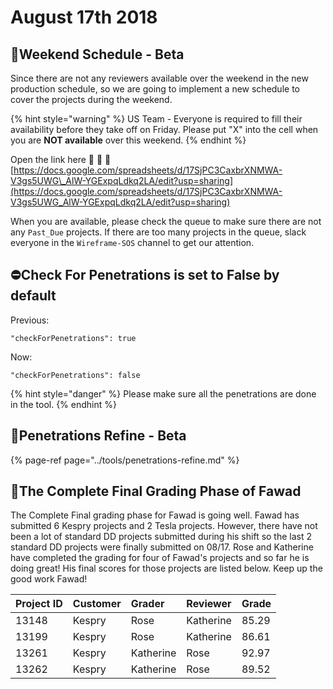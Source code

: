 # August 17th 2018

## 📅Weekend Schedule - Beta

Since there are not any reviewers available over the weekend in the new production schedule, so we are going to implement a new schedule to cover the projects during the weekend.

{% hint style="warning" %}
US Team - Everyone is required to fill their availability before they take off on Friday. Please put "X" into the cell when you are **NOT available** over this weekend.
{% endhint %}

Open the link here 🚩 🚩 🚩 [https://docs.google.com/spreadsheets/d/17SjPC3CaxbrXNMWA-V3gs5UWG\_AlW-YGExpqLdkq2LA/edit?usp=sharing](https://docs.google.com/spreadsheets/d/17SjPC3CaxbrXNMWA-V3gs5UWG_AlW-YGExpqLdkq2LA/edit?usp=sharing)

When you are available, please check the queue to make sure there are not any `Past_Due` projects. If there are too many projects in the queue, slack everyone in the `Wireframe-SOS` channel to get our attention.

## ⛔Check For Penetrations is set to False by default

Previous:

`"checkForPenetrations": true`

Now:

`"checkForPenetrations": false`

{% hint style="danger" %}
Please make sure all the penetrations are done in the tool.
{% endhint %}

## 🔧Penetrations Refine - Beta

{% page-ref page="../tools/penetrations-refine.md" %}

## 💯The Complete Final Grading Phase of Fawad

The Complete Final grading phase for Fawad is going well. Fawad has submitted 6 Kespry projects and 2 Tesla projects. However, there have not been a lot of standard DD projects submitted during his shift so the last 2 standard DD projects were finally submitted on 08/17. Rose and Katherine have completed the grading for four of Fawad's projects and so far he is doing great! His final scores for those projects are listed below. Keep up the good work Fawad!

| Project ID | Customer | Grader | Reviewer | Grade |
| :--- | :--- | :--- | :--- | :--- |
| 13148 | Kespry | Rose | Katherine | 85.29 |
| 13199 | Kespry | Rose | Katherine | 86.61 |
| 13261 | Kespry | Katherine | Rose | 92.97 |
| 13262 | Kespry | Katherine | Rose | 89.52 |

